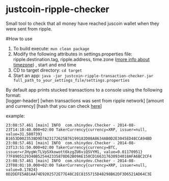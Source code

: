 justcoin-ripple-checker
=======================

Small tool to check that all money have reached juscoin wallet when they were sent from ripple.

#How to use
1. To build execute: `mvn clean package`
2. Modify the following attributes in settings.properties file: ripple.destination.tag, ripple.address, time.zone ([more info about timezone](http://joda-time.sourceforge.net/apidocs/org/joda/time/DateTimeZone.html#forID(java.lang.String))) , start and end time
3. CD to target directory: `cd target`
4. Start an app: `java -jar justcoin-ripple-transaction-checker.jar full_path_to_your_settings_file/settings.properties`

By default app prints stucked transactions to a console using the following format:  
[logger-header] [when transactions was sent from ripple network] [amount and currency] [hash that you can check [here](http://www.ripplecharts.com/#/graph/6F101A75C5A915366954F3D78E8EEB70A01441F9E59752C552BB7ED65F63BF98)]

example:
```
23:08:57.461 [main] INFO  com.shinydev.Checker - 2014-08-23T14:10:40.000+02:00 TakerCurrency{currency=XRP, issuer=null, value=31.580739} B1653D0023538D9D7A23172625B76199182D08A8634AB0D2E3045ED48CCA94BD
23:08:57.461 [main] INFO  com.shinydev.Checker - 2014-08-23T13:51:50.000+02:00 TakerCurrency{currency=BTC, issuer=rJHygWcTLVpSXkowott6kzgZU6viQSVYM1, value=0.01170951} 77F8905129340B525442335870D62B09AE150CD166317630934018AFA6BC2CF4
23:08:57.461 [main] INFO  com.shinydev.Checker - 2014-08-23T08:01:10.000+02:00 TakerCurrency{currency=XRP, issuer=null, value=0.17824} 0D2DEFE5AB1AA74E9202572E77E48C2EC8155715D48298B62DF3D6521AD64C3E
```
 


